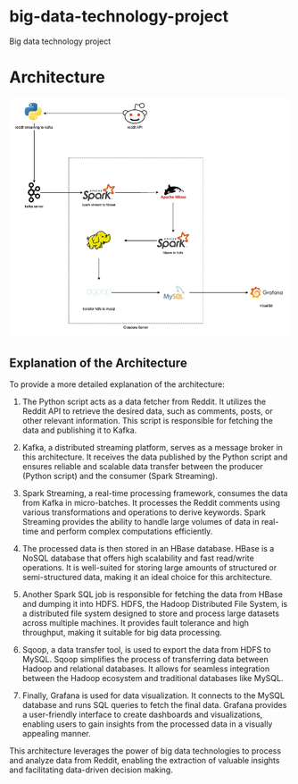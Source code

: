 # big-data-technology-project

Big data technology project

# Architecture

![Architecture](docs/architecture.jpg)

## Explanation of the Architecture

To provide a more detailed explanation of the architecture:

1. The Python script acts as a data fetcher from Reddit. It utilizes the Reddit API to retrieve the desired data, such as comments, posts, or other relevant information. This script is responsible for fetching the data and publishing it to Kafka.

2. Kafka, a distributed streaming platform, serves as a message broker in this architecture. It receives the data published by the Python script and ensures reliable and scalable data transfer between the producer (Python script) and the consumer (Spark Streaming).

3. Spark Streaming, a real-time processing framework, consumes the data from Kafka in micro-batches. It processes the Reddit comments using various transformations and operations to derive keywords. Spark Streaming provides the ability to handle large volumes of data in real-time and perform complex computations efficiently.

4. The processed data is then stored in an HBase database. HBase is a NoSQL database that offers high scalability and fast read/write operations. It is well-suited for storing large amounts of structured or semi-structured data, making it an ideal choice for this architecture.

5. Another Spark SQL job is responsible for fetching the data from HBase and dumping it into HDFS. HDFS, the Hadoop Distributed File System, is a distributed file system designed to store and process large datasets across multiple machines. It provides fault tolerance and high throughput, making it suitable for big data processing.

6. Sqoop, a data transfer tool, is used to export the data from HDFS to MySQL. Sqoop simplifies the process of transferring data between Hadoop and relational databases. It allows for seamless integration between the Hadoop ecosystem and traditional databases like MySQL.

7. Finally, Grafana is used for data visualization. It connects to the MySQL database and runs SQL queries to fetch the final data. Grafana provides a user-friendly interface to create dashboards and visualizations, enabling users to gain insights from the processed data in a visually appealing manner.

This architecture leverages the power of big data technologies to process and analyze data from Reddit, enabling the extraction of valuable insights and facilitating data-driven decision making.
